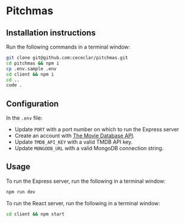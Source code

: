 # Pitchmas

## Installation instructions

Run the following commands in a terminal window:

```bash
git clone git@github.com:cececlar/pitchmas.git
cd pitchmas && npm i
cp .env.sample .env
cd client && npm i
cd ..
code .
```

## Configuration

In the `.env` file:

- Update `PORT` with a port number on which to run the Express server
- Create an account with [The Movie Database API](https://developers.themoviedb.org/3/getting-started/introduction).
- Update `TMDB_API_KEY` with a valid TMDB API key.
- Update `MONGODB_URL` with a valid MongoDB connection string.

## Usage

To run the Express server, run the following in a terminal window:

```bash
npm run dev
```

To run the React server, run the following in a terminal window:

```bash
cd client && npm start
```
